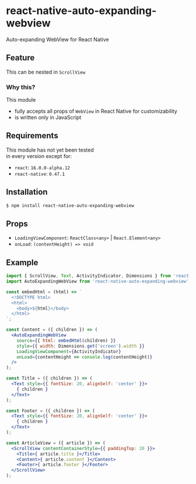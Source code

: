 # react-native-auto-expanding-webview
Auto-expanding WebView for React Native

## Feature
This can be nested in `ScrollView`

### Why this?
This module
- fully accepts all props of `WebView` in React Native for customizability
- is written only in JavaScript

## Requirements
This module has not yet been tested  
in every version except for:
  - `react`: `16.0.0-alpha.12`
  - `react-native`: `0.47.1`

## Installation
```sh
$ npm install react-native-auto-expanding-webview
```

## Props
- `LoadingViewComponent`: `ReactClass<any>` | `React.Element<any>`
- `onLoad`: `(contentHeight) => void`

## Example
```jsx
import { ScrollView, Text, ActivityIndicator, Dimensions } from 'react-native';
import AutoExpandingWebView from 'react-native-auto-expanding-webview';

const embedHtml = (html) => `
  <!DOCTYPE html>
  <html>
    <body>${html}</body>
  </html>
`;

const Content = ({ children }) => (
  <AutoExpandingWebView
    source={{ html: embedHtml(children) }}
    style={{ width: Dimensions.get('screen').width }}
    LoadingViewComponent={ActivityIndicator}
    onLoad={contentHeight => console.log(contentHeight)}
  />
);

const Title = ({ children }) => (
  <Text style={{ fontSize: 20, alignSelf: 'center' }}>
    { children }
  </Text>
);

const Footer = ({ children }) => (
  <Text style={{ fontSize: 20, alignSelf: 'center' }}>
    { children }
  </Text>
);

const ArticleView = ({ article }) => (
  <ScrollView contentContainerStyle={{ paddingTop: 20 }}>
    <Title>{ article.title }</Title>
    <Content>{ article.content }</Content>
    <Footer>{ article.footer }</Footer>
  </ScrollView>
);
```
